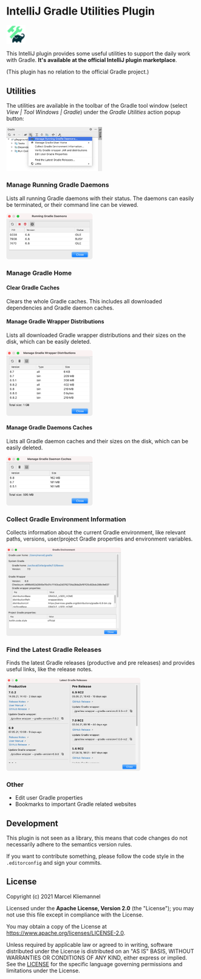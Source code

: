 # IntelliJ Gradle Utilities Plugin

<img src="src/main/resources/META-INF/pluginIcon.svg" alt="Plugin Logo" width="10%"/>

This IntelliJ plugin provides some useful utilities to support the daily work with Gradle. **It's available at the official IntelliJ plugin marketplace**.


(This plugin has no relation to the official Gradle project.)

## Utilities

The utilities are available in the toolbar of the Gradle tool window (select *View | Tool Windows | Gradle*) under the *Gradle Utilities* action popup button:

<img src="screenshots/main-menu.png" alt="Main Menu" width="50%"/>

### Manage Running Gradle Daemons

Lists all running Gradle daemons with their status. The daemons can easily be terminated, or their command line can be viewed.

<img src="screenshots/manage-gradle-daemons.png" alt="Manage Gradle Daemons" width="45%"/>

### Manage Gradle Home

#### Clear Gradle Caches

Clears the whole Gradle caches. This includes all downloaded dependencies and Gradle daemon caches.

#### Manage Gradle Wrapper Distributions

Lists all downloaded Gradle wrapper distributions and their sizes on the disk, which can be easily deleted.

<img src="screenshots/manage-distributions.png" alt="Manage Gradle distributions" width="45%"/>

#### Manage Gradle Daemons Caches

Lists all Gradle daemon caches and their sizes on the disk, which can be easily deleted.

<img src="screenshots/manage-daemons-caches.png" alt="Manage Gradle daemons caches" width="45%"/>

### Collect Gradle Environment Information

Collects information about the current Gradle environment, like relevant paths, versions, user/project Gradle properties and environment variables.

<img src="screenshots/gradle-environment-information.png" alt="Gradle environment information" width="60%"/>

### Find the Latest Gradle Releases

Finds the latest Gradle releases (productive and pre releases) and provides useful links, like the release notes.

<img src="screenshots/latest-gradle-releases.png" alt="Manage Gradle daemons caches" width="70%"/>

### Other

* Edit user Gradle properties
* Bookmarks to important Gradle related websites

## Development

This plugin is not seen as a library, this means that code changes do not necessarily adhere to the semantics version rules.

If you want to contribute something, please follow the code style in the `.editorconfig` and sign your commits.

## License

Copyright (c) 2021 Marcel Kliemannel

Licensed under the **Apache License, Version 2.0** (the "License"); you may not use this file except in compliance with the License.

You may obtain a copy of the License at <https://www.apache.org/licenses/LICENSE-2.0>.

Unless required by applicable law or agreed to in writing, software distributed under the License is distributed on an "AS IS" BASIS, WITHOUT WARRANTIES OR CONDITIONS OF ANY KIND, either express or implied. See the [LICENSE](./LICENSE) for the specific language governing permissions and limitations under the License.

